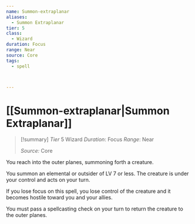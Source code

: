 ```yaml
---
name: Summon-extraplanar
aliases:
  - Summon Extraplanar
tier: 5
class:
  - Wizard
duration: Focus
range: Near
source: Core
tags:
  - spell



---
```

# [[Summon-extraplanar|Summon Extraplanar]]

>[!summary]
> *Tier* 5
> Wizard
> *Duration*: Focus
> *Range*: Near
> 
> *Source:* Core


You reach into the outer planes, summoning forth a creature. 

You summon an elemental or outsider of LV 7 or less. The creature is under your control and acts on your turn. 

If you lose focus on this spell, you lose control of the creature and it becomes hostile toward you and your allies. 

You must pass a spellcasting check on your turn to return the creature to the outer planes.


